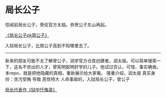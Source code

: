 # 局长公子

惊闻前局长公子，荣任官方太祖。恭贺公子东山再起。

[《局长公子pk周公子》](/%E5%B1%80%E9%95%BF%E5%85%AC%E5%AD%90pk%E5%91%A8%E5%85%AC%E5%AD%90.md)

入狱局长公子，比周公子高到不知哪里去了。

--------------

新来的朋友可能不太了解曾公子，润学官方仓库创建者，润太祖。可以简单搜索一下，这名不世出的人才，曾宪明聪明好学的儿子。他试过否认，可惜，事实确凿。本repo，就是把他隐藏的真相，重新展示给大家看。
隆重介绍，润太祖 真实身份：贪污受贿 导致 恶性特大 人命事故的，入狱局长公子，曾公子 

[局长代表作《狱中忏悔录》](/曾宪明局长代表作《狱中忏悔录》.md)
